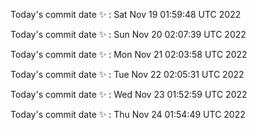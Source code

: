 Today's commit date ✨ : Sat Nov 19 01:59:48 UTC 2022 

Today's commit date ✨ : Sun Nov 20 02:07:39 UTC 2022 

Today's commit date ✨ : Mon Nov 21 02:03:58 UTC 2022 

Today's commit date ✨ : Tue Nov 22 02:05:31 UTC 2022 

Today's commit date ✨ : Wed Nov 23 01:52:59 UTC 2022 

Today's commit date ✨ : Thu Nov 24 01:54:49 UTC 2022 

